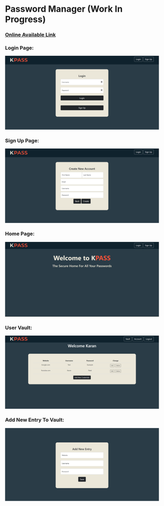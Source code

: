 # Password Manager (Work In Progress)

### [Online Available Link](https://kpass-password-manager.herokuapp.com/) 

### Login Page:
![](images/loginScreen.png)

### Sign Up Page:
![](images/newAccount.png)

### Home Page:
![](images/homePage.png)

### User Vault:
![](images/userVault.png)

### Add New Entry To Vault:
![](images/newEntry.png)

